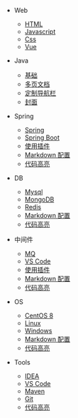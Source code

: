 * Web
  * [HTML](zh-cn/quickstart.md)
  * [Javascript](zh-cn/more-pages.md)
  * [Css](zh-cn/custom-navbar.md)
  * [Vue](zh-cn/cover.md)

* Java
  * [基础](zh-cn/quickstart.md)
  * [多页文档](zh-cn/more-pages.md)
  * [定制导航栏](zh-cn/custom-navbar.md)
  * [封面](zh-cn/cover.md)

* Spring
  * [Spring](zh-cn/configuration.md)
  * [Spring Boot](zh-cn/themes.md)
  * [使用插件](zh-cn/plugins.md)
  * [Markdown 配置](zh-cn/markdown.md)
  * [代码高亮](zh-cn/language-highlight.md)
  
* DB
  * [Mysql](zh-cn/configuration.md)
  * [MongoDB](zh-cn/themes.md)
  * [Redis](zh-cn/plugins.md)
  * [Markdown 配置](zh-cn/markdown.md)
  * [代码高亮](zh-cn/language-highlight.md)

* 中间件
  * [MQ](zh-cn/configuration.md)
  * [VS Code](zh-cn/themes.md)
  * [使用插件](zh-cn/plugins.md)
  * [Markdown 配置](zh-cn/markdown.md)
  * [代码高亮](zh-cn/language-highlight.md) 
 
* OS
  * [CentOS 8](zh-cn/configuration.md)
  * [Linux](os/linux/centos常用操作指南.md)
  * [Windows](zh-cn/plugins.md)
  * [Markdown 配置](zh-cn/markdown.md)
  * [代码高亮](zh-cn/language-highlight.md) 
 
* Tools
  * [IDEA](zh-cn/configuration.md)
  * [VS Code](zh-cn/themes.md)
  * [Maven](zh-cn/plugins.md)
  * [Git](zh-cn/markdown.md)
  * [代码高亮](zh-cn/language-highlight.md)